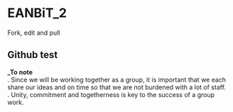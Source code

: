 # EANBiT_2

Fork, edit and pull

## Github test
**_To note** \
. Since we will be working together as a group, it is important that we each share our ideas and on time so that we are not burdened with a lot of staff.\
. Unity, commitment and togetherness is key to the success of a group work.
